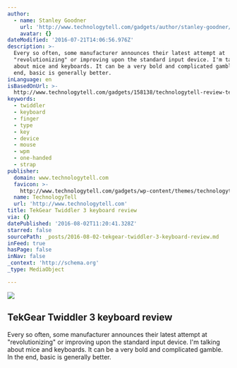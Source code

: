 ```yaml
---
author:
  - name: Stanley Goodner
    url: 'http://www.technologytell.com/gadgets/author/stanley-goodner/'
    avatar: {}
dateModified: '2016-07-21T14:06:56.976Z'
description: >-
  Every so often, some manufacturer announces their latest attempt at
  "revolutionizing" or improving upon the standard input device. I'm talking
  about mice and keyboards. It can be a very bold and complicated gamble. In the
  end, basic is generally better.
inLanguage: en
isBasedOnUrl: >-
  http://www.technologytell.com/gadgets/158138/technologytell-review-tekgear-twiddler-3-keyboard/
keywords:
  - twiddler
  - keyboard
  - finger
  - type
  - key
  - device
  - mouse
  - wpm
  - one-handed
  - strap
publisher:
  domain: www.technologytell.com
  favicon: >-
    http://www.technologytell.com/gadgets/wp-content/themes/technologytell/images/icons/technologytell.ico
  name: TechnologyTell
  url: 'http://www.technologytell.com'
title: TekGear Twiddler 3 keyboard review
via: {}
datePublished: '2016-08-02T11:20:41.328Z'
starred: false
sourcePath: _posts/2016-08-02-tekgear-twiddler-3-keyboard-review.md
inFeed: true
hasPage: false
inNav: false
_context: 'http://schema.org'
_type: MediaObject

---
```

<article style=""><img src="http://www.technologytell.com/gadgets/files/2015/03/TekGear-Twiddler-3-front-buttons.jpg" /><h1>TekGear Twiddler 3 keyboard review</h1><p>Every so often, some manufacturer announces their latest attempt at "revolutionizing" or improving upon the standard input device. I'm talking about mice and keyboards. It can be a very bold and complicated gamble. In the end, basic is generally better.</p></article>